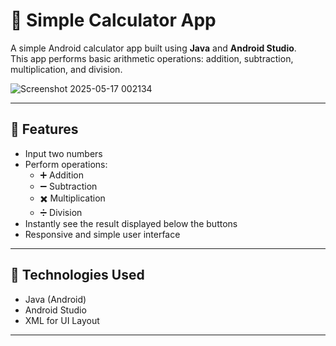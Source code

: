 # 📱 Simple Calculator App

A simple Android calculator app built using **Java** and **Android Studio**.  
This app performs basic arithmetic operations: addition, subtraction, multiplication, and division.

![Screenshot 2025-05-17 002134](https://github.com/user-attachments/assets/d26c3c0d-a252-41bf-8cdf-7fd6d0f818ae)

---

## 🧮 Features

- Input two numbers
- Perform operations:
  - ➕ Addition
  - ➖ Subtraction
  - ✖️ Multiplication
  - ➗ Division
- Instantly see the result displayed below the buttons
- Responsive and simple user interface

---

## 🚀 Technologies Used

- Java (Android)
- Android Studio
- XML for UI Layout

---
